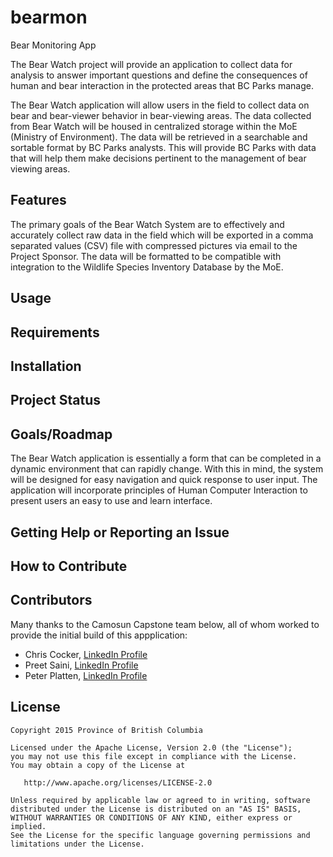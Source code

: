 # bearmon
Bear Monitoring App

The Bear Watch project will provide an application to collect data for analysis to answer important questions and define the consequences of human and bear interaction in the protected areas that BC Parks manage. 

The Bear Watch application will allow users in the field to collect data on bear and bear-viewer behavior in bear-viewing areas. The data collected from Bear Watch will be housed in centralized storage within the MoE (Ministry of Environment). The data will be retrieved in a searchable and sortable format by BC Parks analysts. This will provide BC Parks with data that will help them make decisions pertinent to the management of bear viewing areas.

## Features

The primary goals of the Bear Watch System are to effectively and accurately collect raw data in the field which will be exported in a comma separated values (CSV) file with compressed pictures via email to the Project Sponsor. The data will be formatted to be compatible with integration to the Wildlife Species Inventory Database by the MoE.  


## Usage

## Requirements

## Installation

## Project Status

## Goals/Roadmap

The Bear Watch application is essentially a form that can be completed in a dynamic environment that can rapidly change. With this in mind, the system will be designed for easy navigation and quick response to user input. The application will incorporate principles of Human Computer Interaction to present users an easy to use and learn interface.

## Getting Help or Reporting an Issue

## How to Contribute


## Contributors

Many thanks to the Camosun Capstone team below, all of whom worked to provide the initial build of this appplication:
- Chris Cocker, [LinkedIn Profile](https://ca.linkedin.com/in/christophercocker "Contact Chris")
- Preet  Saini, [LinkedIn Profile](https://ca.linkedin.com/in/preet-saini-564524109 "Contact Preet")
- Peter Platten, [LinkedIn Profile](https://ca.linkedin.com/in/peterplatten "Contact Peter")



## License

    Copyright 2015 Province of British Columbia

    Licensed under the Apache License, Version 2.0 (the "License");
    you may not use this file except in compliance with the License.
    You may obtain a copy of the License at 

       http://www.apache.org/licenses/LICENSE-2.0

    Unless required by applicable law or agreed to in writing, software
    distributed under the License is distributed on an "AS IS" BASIS,
    WITHOUT WARRANTIES OR CONDITIONS OF ANY KIND, either express or implied.
    See the License for the specific language governing permissions and
    limitations under the License.
   
